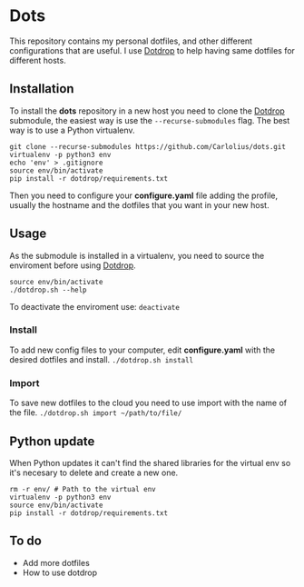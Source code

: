 # Dots
This repository contains my personal dotfiles, and other different configurations that are useful.
I use [Dotdrop][dotdrop] to help having same dotfiles for different hosts.

## Installation
To install the **dots** repository in a new host you need to clone the [Dotdrop][dotdrop] submodule, the easiest way is use the `--recurse-submodules` flag. The best way is to use a Python virtualenv.
~~~
git clone --recurse-submodules https://github.com/Carlolius/dots.git
virtualenv -p python3 env
echo 'env' > .gitignore
source env/bin/activate
pip install -r dotdrop/requirements.txt
~~~
Then you need to configure your **configure.yaml** file adding the profile, usually the hostname and the dotfiles that you want in your new host.

## Usage
As the submodule is installed in a virtualenv, you need to source the enviroment before using [Dotdrop][dotdrop].
~~~
source env/bin/activate
./dotdrop.sh --help
~~~
To deactivate the enviroment use: `deactivate`
### Install
To add new config files to your computer, edit **configure.yaml** with the desired dotfiles and install.
`./dotdrop.sh install`

### Import
To save new dotfiles to the cloud you need to use import with the name of the file.
`./dotdrop.sh import ~/path/to/file/`

## Python update
When Python updates it can't find the shared libraries for the virtual env so it's necesary to delete and create a new one.
~~~
rm -r env/ # Path to the virtual env
virtualenv -p python3 env
source env/bin/activate
pip install -r dotdrop/requirements.txt
~~~

## To do
* Add more dotfiles
* How to use dotdrop

[dotdrop]: https://github.com/deadc0de6/dotdrop
